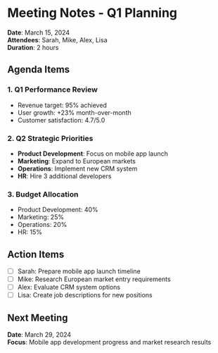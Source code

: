 # Meeting Notes - Q1 Planning

**Date**: March 15, 2024  
**Attendees**: Sarah, Mike, Alex, Lisa  
**Duration**: 2 hours

## Agenda Items

### 1. Q1 Performance Review
- Revenue target: 95% achieved
- User growth: +23% month-over-month
- Customer satisfaction: 4.7/5.0

### 2. Q2 Strategic Priorities
- **Product Development**: Focus on mobile app launch
- **Marketing**: Expand to European markets
- **Operations**: Implement new CRM system
- **HR**: Hire 3 additional developers

### 3. Budget Allocation
- Product Development: 40%
- Marketing: 25%
- Operations: 20%
- HR: 15%

## Action Items

- [ ] Sarah: Prepare mobile app launch timeline
- [ ] Mike: Research European market entry requirements
- [ ] Alex: Evaluate CRM system options
- [ ] Lisa: Create job descriptions for new positions

## Next Meeting

**Date**: March 29, 2024  
**Focus**: Mobile app development progress and market research results
